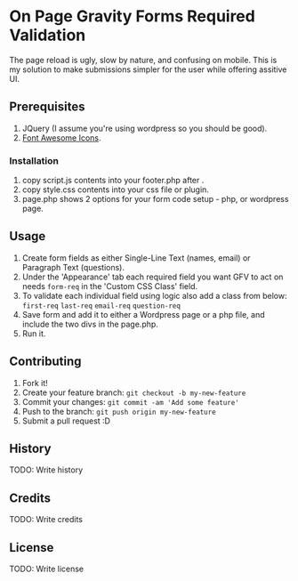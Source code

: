 
# On Page Gravity Forms Required Validation
The page reload is ugly, slow by nature, and confusing on mobile. This is my solution to make submissions simpler for the user while offering assitive UI.
## Prerequisites
1. JQuery (I assume you're using wordpress so you should be good).
2. [Font Awesome Icons](http://fontawesome.io/).
### Installation
1. copy script.js contents into your footer.php after </body>.
2. copy style.css contents into your css file or plugin.
3. page.php shows 2 options for your form code setup - php, or wordpress page.
## Usage
1. Create form fields as either Single-Line Text (names, email) or Paragraph Text (questions).
2. Under the 'Appearance' tab each required field you want GFV to act on needs `form-req` in the 'Custom CSS Class' field.
3. To validate each individual field using logic also add a class from below:
  `first-req`
  `last-req`
  `email-req`
  `question-req`
4. Save form and add it to either a Wordpress page or a php file, and include the two divs in the page.php.
5. Run it.
## Contributing
1. Fork it!
2. Create your feature branch: `git checkout -b my-new-feature`
3. Commit your changes: `git commit -am 'Add some feature'`
4. Push to the branch: `git push origin my-new-feature`
5. Submit a pull request :D
## History
TODO: Write history
## Credits
TODO: Write credits
## License
TODO: Write license
